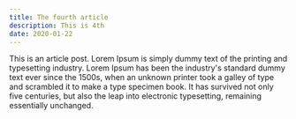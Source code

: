```yaml
---
title: The fourth article
description: This is 4th
date: 2020-01-22
---
```

This is an article post.
Lorem Ipsum is simply dummy text of the printing and typesetting 
industry. Lorem Ipsum has been the industry's standard dummy text 
ever since the 1500s, when an unknown printer took a galley of 
type and scrambled it to make a type specimen book. 
It has survived not only five centuries, but also the leap into 
electronic typesetting, remaining essentially unchanged.